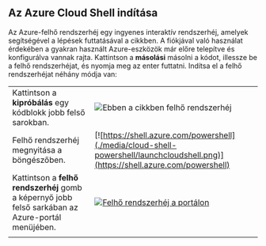 
## <a name="launch-azure-cloud-shell"></a>Az Azure Cloud Shell indítása

Az Azure-felhő rendszerhéj egy ingyenes interaktív rendszerhéj, amelyek segítségével a lépések futtatásával a cikkben. A fiókjával való használat érdekében a gyakran használt Azure-eszközök már előre telepítve és konfigurálva vannak rajta. Kattintson a **másolási** másolni a kódot, illessze be a felhő rendszerhéjat, és nyomja meg az enter futtatni. Indítsa el a felhő rendszerhéjat néhány módja van:

|  |   |
|-----------------------------------------------|---|
| Kattintson a **kipróbálás** egy kódblokk jobb felső sarokban. | ![Ebben a cikkben felhő rendszerhéj](./media/cloud-shell-powershell/cloud-shell-powershell-try-it.png) |
| Felhő rendszerhéj megnyitása a böngészőben. | [![https://shell.azure.com/powershell](./media/cloud-shell-powershell/launchcloudshell.png)](https://shell.azure.com/powershell) |
| Kattintson a **felhő rendszerhéj** gomb a képernyő jobb felső sarkában az Azure-portál menüjében. | [![Felhő rendszerhéj a portálon](./media/cloud-shell-try-it/cloud-shell-menu.png)](https://portal.azure.com) |
|  |  |

